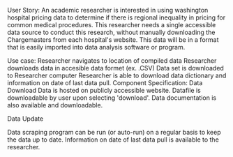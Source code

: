 User Story:
An academic researcher is interested in using washington hospital pricing data to determine if there is regional inequality in pricing for common medical procedures. This researcher needs a single accessible data source to conduct this research, without manually downloading the Chargemasters from each hospital's website. This data will be in a format that is easily imported into data analysis software or program.

Use case:
Researcher navigates to location of compiled data
Researcher downloads data in accesible data formet (ex. .CSV)
Data set is downloaded to Researcher computer
Researcher is able to download data dictionary and information on date of last data pull.
Component Specification:
Data Download
Data is hosted on publicly accessible website.
Datafile is downloadable by user upon selecting 'download'.
Data documentation is also available and downloadable.

Data Update

Data scraping program can be run (or auto-run) on a regular basis to keep the data up to date.
Information on date of last data pull is available to the researcher.

